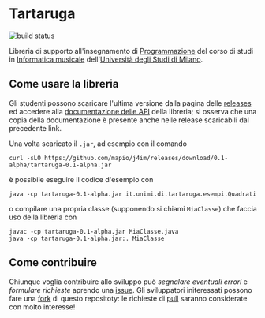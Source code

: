 Tartaruga
=========

![build status](https://travis-ci.org/mapio/tartaruga.svg?branch=master)

Libreria di supporto all'insegnamento di
[Programmazione](http://boldi.di.unimi.it/Corsi/Mus2015/) del corso di studi
in [Informatica
musicale](http://www.ccdinfmi.unimi.it/it/corsiDiStudio/2015/F3Xof2/)
dell'[Università degli Studi di Milano](http://www.unimi.it/).

Come usare la libreria
----------------------

Gli studenti possono scaricare l'ultima versione dalla pagina delle
[releases](https://github.com/mapio/tartaruga/releases) ed accedere alla
[documentazione delle API](http://mapio.github.io/tartaruga) della libreria; si
osserva che una copia della documentazione è presente anche nelle release
scaricabili dal precedente link.

Una volta scaricato il `.jar`, ad esempio con il comando

	curl -sLO https://github.com/mapio/j4im/releases/download/0.1-alpha/tartaruga-0.1-alpha.jar

è possibile eseguire il codice d'esempio con

	java -cp tartaruga-0.1-alpha.jar it.unimi.di.tartaruga.esempi.Quadrati

o compilare una propria classe (supponendo si chiami `MiaClasse`) che faccia
uso della libreria con

	javac -cp tartaruga-0.1-alpha.jar MiaClasse.java
	java -cp tartaruga-0.1-alpha.jar:. MiaClasse

Come contribuire
----------------

Chiunque voglia contribuire allo sviluppo può *segnalare eventuali errori* e
*formulare richieste* aprendo una
[issue](https://github.com/mapio/tartaruga/issues). Gli sviluppatori initeressati
possono fare una [fork](https://github.com/mapio/tartaruga/fork) di questo
repositoty: le richieste di [pull](https://github.com/mapio/tartaruga/pulls)
saranno considerate con molto interesse!

